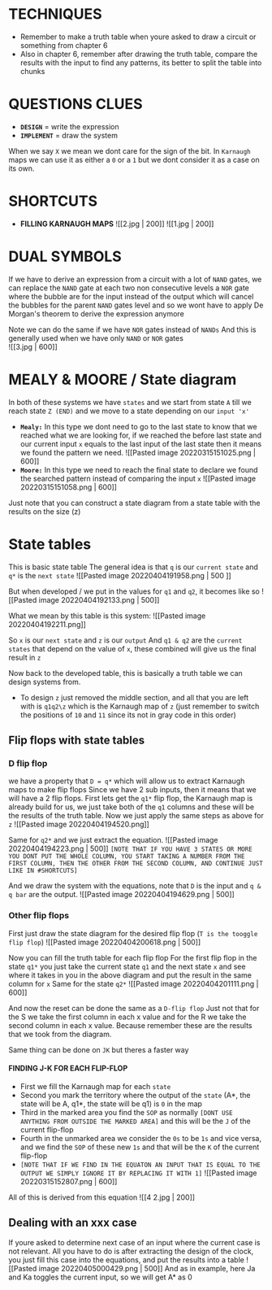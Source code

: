 # TECHNIQUES
- Remember to make a truth table when youre asked to draw a circuit or something from chapter 6
- Also in chapter 6, remember after drawing the truth table, compare the results with the input to find any patterns, its better to split the table into chunks
# QUESTIONS CLUES
- **`DESIGN`** = write the expression
- **`IMPLEMENT`** = draw the system

When we say `X` we mean we dont care for the sign of the bit. In `Karnaugh` maps we can use it as either a `0` or a `1` but we dont consider it as a case on its own.

# SHORTCUTS
- **FILLING KARNAUGH MAPS**
![[2.jpg | 200]]
![[1.jpg | 200]]



# DUAL SYMBOLS
If we have to derive an expression from a circuit with a lot of `NAND` gates, 
we can replace the `NAND` gate at each two non consecutive levels a `NOR` gate 
where the bubble are for the input instead of the output
which will cancel the bubbles for the parent `NAND` gates level
and so we wont have to apply De Morgan's theorem to derive the expression anymore 

Note we can do the same if we have `NOR` gates instead of `NANDs`
And this is generally used when we have only `NAND` or `NOR` gates	
![[3.jpg | 600]]

# MEALY & MOORE / State diagram
In both of these systems we have `states` and we start from state `A` till we reach state `Z (END)`  and we move to a state depending on our `input 'x'`
- **`Mealy:`**
In this type we dont need to go to the last state to know that we reached what we are looking for, if we reached the before last state and our current input `x` equals to the last input of the last state then it means we found the pattern we need.
![[Pasted image 20220315151025.png | 600]]
- **`Moore:`**
In this type we need to reach the final state to declare we found the searched pattern instead of comparing the input `x`
![[Pasted image 20220315151058.png | 600]]


Just note that you can construct a state diagram from a state table with the results on the size (z)

# State tables
This is basic state table
The general idea is that `q` is our `current state` and `q*` is the `next state`
![[Pasted image 20220404191958.png | 500 ]]

But when developed / we put in the values for `q1` and `q2`, it becomes like so
![[Pasted image 20220404192133.png | 500]]


What we mean by this table is this system:
![[Pasted image 20220404192211.png]]

So `x` is our `next state` and `z` is our `output`
And `q1 & q2` are the `current states` that depend on the value of `x`, these combined will give us the final result in `z`

Now back to the developed table, this is basically a truth table we can design systems from.
- To design `z` just removed the middle section, and all that you are left with is `q1q2\z` which is the Karnaugh map of `z` (just remember to switch the positions of `10` and `11` since its not in gray code in this order)

## Flip flops with state tables
### D flip flop
we have a property that `D = q*` which will allow us to extract Karnaugh maps to make flip flops
Since we have 2 sub inputs, then it means that we will have a 2 flip flops.
First lets get the `q1*` flip flop, the Karnaugh map is already build for us, we just take both of the `q1` columns and these will be the results of the truth table.
Now we just apply the same steps as above for `z`
![[Pasted image 20220404194520.png]]

Same for `q2*` and we just extract the equation.
![[Pasted image 20220404194223.png | 500]]
`[NOTE THAT IF YOU HAVE 3 STATES OR MORE YOU DONT PUT THE WHOLE COLUMN, YOU START TAKING A NUMBER FROM THE FIRST COLUMN, THEN THE OTHER FROM THE SECOND COLUMN, AND CONTINUE JUST LIKE IN #SHORTCUTS]`

And we draw the system with the equations, note that `D` is the input and `q & q bar` are the output.
![[Pasted image 20220404194629.png | 500]]

### Other flip flops
First just draw the state diagram for the desired flip flop (`T is the tooggle flip flop`)
![[Pasted image 20220404200618.png | 500]] 

Now you can fill the truth table for each flip flop
For the first flip flop in the state `q1*` you just take the current state `q1` and the next state `x` and see where it takes in you in the above diagram and put the result in the same column for `x`
Same for the state `q2*`
![[Pasted image 20220404201111.png | 600]]

And now the reset can be done the same as a `D-flip flop`
Just not that for the S we take the first column in each x value and for the R we take the second column in each x value. Because remember these are the results that we took from the diagram.

Same thing can be done on `JK` but theres a faster way

#### **FINDING J-K FOR EACH FLIP-FLOP**
- First we fill the Karnaugh map for each `state` 
- Second you mark the territory where the output of the `state` (A*, the state will be A, q1*, the state will be q1) is `0` in the map
- Third in the marked area you find the `SOP` as normally `[DONT USE ANYTHING FROM OUTSIDE THE MARKED AREA]` and this will be the `J` of the current flip-flop
- Fourth in the unmarked area we consider the `0s` to be `1s` and vice versa, and we find the `SOP` of these new `1s` and that will be the `K` of the current flip-flop
- `[NOTE THAT IF WE FIND IN THE EQUATON AN INPUT THAT IS EQUAL TO THE OUTPUT WE SIMPLY IGNORE IT BY REPLACING IT WITH 1]`
	![[Pasted image 20220315152807.png | 600]]
	  
All of this is derived from this equation
![[4 2.jpg | 200]]

## Dealing with an xxx case
If youre asked to determine next case of an input where the current case is not relevant. All you have to do is after extracting the design of the clock, you just fill this case into the equations, and put the results into a table
![[Pasted image 20220405000429.png | 500]]
And as in example, here Ja and Ka toggles the current input, so we will get A* as 0